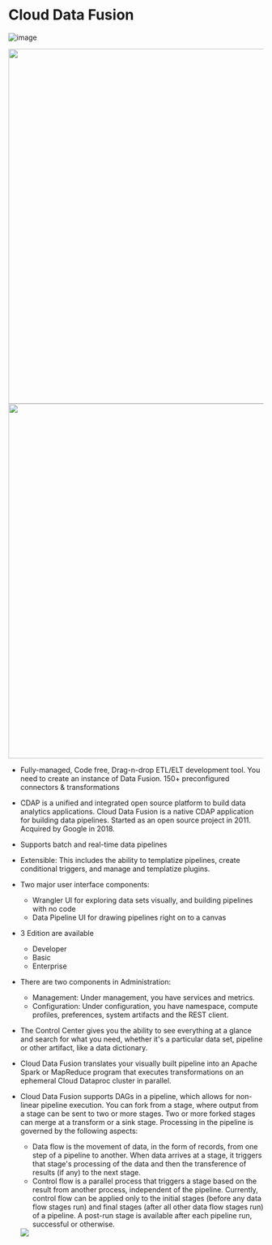 # Cloud Data Fusion

  ![image](https://github.com/user-attachments/assets/da09fd25-0a33-416d-805e-0d40058c0241)

  <img src="https://github.com/user-attachments/assets/c5a03c82-0271-4ebf-993a-f9b02bc42faa" width="700" >

  <img src="https://github.com/user-attachments/assets/fe34b11d-bd59-44bb-87c5-65b35af1f7be" width="700" >

- Fully-managed, Code free, Drag-n-drop ETL/ELT development tool. You need to create an instance of Data Fusion. 150+ preconfigured connectors & transformations
- CDAP is a unified and integrated open source platform to build data analytics applications. Cloud Data Fusion is a native CDAP application for building data pipelines. Started as an open source project in 2011. Acquired by Google in 2018.
- Supports batch and real-time data pipelines
- Extensible: This includes the ability to templatize pipelines, create conditional triggers, and manage and templatize plugins.

- Two major user interface components:
  - Wrangler UI for exploring data sets visually, and building pipelines with no code
  - Data Pipeline UI for drawing pipelines right on to a canvas
- 3 Edition are available
  - Developer
  - Basic
  - Enterprise
- There are two components in Administration:
  - Management: Under management, you have services and metrics.
  - Configuration: Under configuration, you have namespace, compute profiles, preferences, system artifacts and the REST client.

- The Control Center gives you the ability to see everything at a glance and search for what you need, whether it's a particular data set, pipeline or other artifact, like a data dictionary. 
- Cloud Data Fusion translates your visually built pipeline into an Apache Spark or MapReduce program that executes transformations on an ephemeral Cloud Dataproc cluster in parallel.
  
- Cloud Data Fusion supports DAGs in a pipeline, which allows for non-linear pipeline execution. You can fork from a stage, where output from a stage can be sent to two or more stages. Two or more forked stages can merge at a transform or a sink stage. Processing in the pipeline is governed by the following aspects:
    - Data flow is the movement of data, in the form of records, from one step of a pipeline to another. When data arrives at a stage, it triggers that stage's processing of the data and then the transference of results (if any) to the next stage.
    - Control flow is a parallel process that triggers a stage based on the result from another process, independent of the pipeline. Currently, control flow can be applied only to the initial stages (before any data flow stages run) and final stages (after all other data flow stages run) of a pipeline. A post-run stage is available after each pipeline run, successful or otherwise.

    <img src="https://github.com/user-attachments/assets/3bff3abd-5a48-4918-b251-7b428f72e134" >
  
